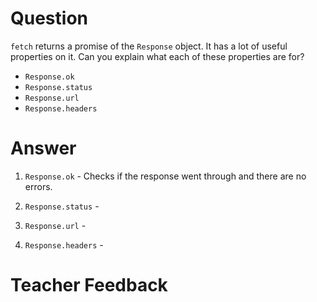 # Question
`fetch` returns a promise of the `Response` object. It has a lot of useful properties on it. Can you explain what each of these properties are for?

- `Response.ok`
- `Response.status`
- `Response.url`
- `Response.headers`

# Answer

1. `Response.ok` - Checks if the response went through and there are no errors.

2. `Response.status` - 

3. `Response.url` -

4. `Response.headers` -


# Teacher Feedback
